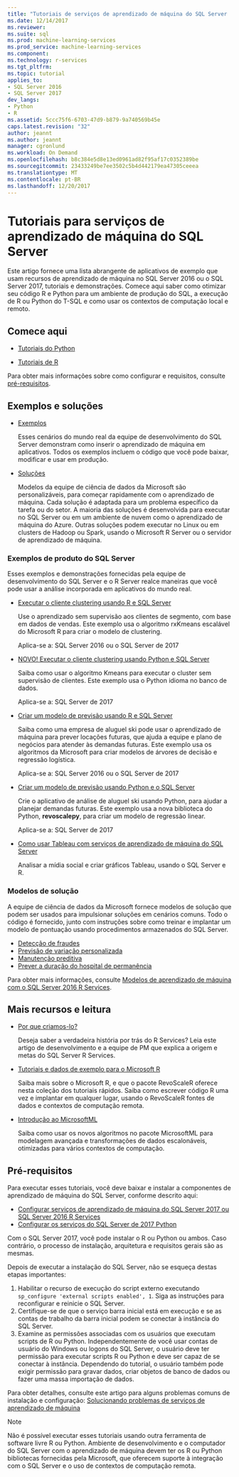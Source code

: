 ```yaml
---
title: "Tutoriais de serviços de aprendizado de máquina do SQL Server | Microsoft Docs"
ms.date: 12/14/2017
ms.reviewer: 
ms.suite: sql
ms.prod: machine-learning-services
ms.prod_service: machine-learning-services
ms.component: 
ms.technology: r-services
ms.tgt_pltfrm: 
ms.topic: tutorial
applies_to:
- SQL Server 2016
- SQL Server 2017
dev_langs:
- Python
- R
ms.assetid: 5ccc75f6-6703-47d9-b879-9a740569b45e
caps.latest.revision: "32"
author: jeannt
ms.author: jeannt
manager: cgronlund
ms.workload: On Demand
ms.openlocfilehash: b8c384e5d8e13ed0961ad82f95af17c0352389be
ms.sourcegitcommit: 23433249be7ee3502c5b4d442179ea47305ceeea
ms.translationtype: MT
ms.contentlocale: pt-BR
ms.lasthandoff: 12/20/2017
---
```

# <a name="tutorials-for-sql-server-machine-learning-services"></a>Tutoriais para serviços de aprendizado de máquina do SQL Server

Este artigo fornece uma lista abrangente de aplicativos de exemplo que usam recursos de aprendizado de máquina no SQL Server 2016 ou o SQL Server 2017, tutoriais e demonstrações. Comece aqui saber como otimizar seu código R e Python para um ambiente de produção do SQL, a execução de R ou Python do T-SQL e como usar os contextos de computação local e remoto.

## <a name="start-here"></a>Comece aqui

+ [Tutoriais do Python](../tutorials/sql-server-python-tutorials.md)

+ [Tutoriais de R](../tutorials/sql-server-r-tutorials.md)

Para obter mais informações sobre como configurar e requisitos, consulte [pré-requisitos](#bkmk_prerequisites).

## <a name="samples-and-solutions"></a>Exemplos e soluções

+ [Exemplos](#bkmk_samples) 

    Esses cenários do mundo real da equipe de desenvolvimento do SQL Server demonstram como inserir o aprendizado de máquina em aplicativos. Todos os exemplos incluem o código que você pode baixar, modificar e usar em produção.

+ [Soluções](#bkmk_solutions) 

    Modelos da equipe de ciência de dados da Microsoft são personalizáveis, para começar rapidamente com o aprendizado de máquina. Cada solução é adaptada para um problema específico da tarefa ou do setor. A maioria das soluções é desenvolvida para executar no SQL Server ou em um ambiente de nuvem como o aprendizado de máquina do Azure. Outras soluções podem executar no Linux ou em clusters de Hadoop ou Spark, usando o Microsoft R Server ou o servidor de aprendizado de máquina.

### <a name ="bkmk_samples"></a>Exemplos de produto do SQL Server

Esses exemplos e demonstrações fornecidas pela equipe de desenvolvimento do SQL Server e o R Server realce maneiras que você pode usar a análise incorporada em aplicativos do mundo real.

+ [Executar o cliente clustering usando R e SQL Server](https://microsoft.github.io/sql-ml-tutorials/R/customerclustering/)

  Use o aprendizado sem supervisão aos clientes de segmento, com base em dados de vendas. Este exemplo usa o algoritmo rxKmeans escalável do Microsoft R para criar o modelo de clustering. 
  
  Aplica-se a: SQL Server 2016 ou o SQL Server de 2017

+ [NOVO! Executar o cliente clustering usando Python e SQL Server](https://microsoft.github.io/sql-ml-tutorials/python/customerclustering/)

    Saiba como usar o algoritmo Kmeans para executar o cluster sem supervisão de clientes. Este exemplo usa o Python idioma no banco de dados.
    
    Aplica-se a: SQL Server de 2017

+ [Criar um modelo de previsão usando R e SQL Server](https://microsoft.github.io/sql-ml-tutorials/R/rentalprediction)

  Saiba como uma empresa de aluguel ski pode usar o aprendizado de máquina para prever locações futuras, que ajuda a equipe e plano de negócios para atender às demandas futuras. Este exemplo usa os algoritmos da Microsoft para criar modelos de árvores de decisão e regressão logística. 
  
  Aplica-se a: SQL Server 2016 ou o SQL Server de 2017

+ [Criar um modelo de previsão usando Python e o SQL Server](https://microsoft.github.io/sql-ml-tutorials/python/rentalprediction/)

   Crie o aplicativo de análise de aluguel ski usando Python, para ajudar a planejar demandas futuras. Este exemplo usa a nova biblioteca do Python, **revoscalepy**, para criar um modelo de regressão linear.
   
   Aplica-se a: SQL Server de 2017

+ [Como usar Tableau com serviços de aprendizado de máquina do SQL Server](https://blogs.msdn.microsoft.com/mlserver/2017/12/14/how-to-use-tableau-with-sql-server-machine-learning-services-with-r-and-python/)

    Analisar a mídia social e criar gráficos Tableau, usando o SQL Server e R.

### <a name="bkmk_solutions"></a>Modelos de solução

A equipe de ciência de dados da Microsoft fornece modelos de solução que podem ser usados para impulsionar soluções em cenários comuns. Todo o código é fornecido, junto com instruções sobre como treinar e implantar um modelo de pontuação usando procedimentos armazenados do SQL Server.

+ [Detecção de fraudes](https://gallery.cortanaanalytics.com/Tutorial/Online-Fraud-Detection-Template-with-SQL-Server-R-Services-1)
+ [Previsão de variação personalizada](https://gallery.cortanaanalytics.com/Tutorial/Customer-Churn-Prediction-Template-with-SQL-Server-R-Services-1)
+ [Manutenção preditiva](https://gallery.cortanaanalytics.com/Tutorial/Predictive-Maintenance-Template-with-SQL-Server-R-Services-1)
+ [Prever a duração do hospital de permanência](https://gallery.cortanaintelligence.com/Solution/Predicting-Length-of-Stay-in-Hospitals-1)

Para obter mais informações, consulte [Modelos de aprendizado de máquina com o SQL Server 2016 R Services](https://blogs.technet.microsoft.com/machinelearning/2016/03/23/machine-learning-templates-with-sql-server-2016-r-services/).

## <a name="more-resources-and-reading"></a>Mais recursos e leitura

+ [Por que criamos-lo?](https://blogs.msdn.microsoft.com/sqlserverstorageengine/2017/01/10/sql-server-r-services-why-did-we-build-it/)

    Deseja saber a verdadeira história por trás do R Services? Leia este artigo de desenvolvimento e a equipe de PM que explica a origem e metas do SQL Server R Services.

+ [Tutoriais e dados de exemplo para o Microsoft R](https://docs.microsoft.com/machine-learning-server/r/tutorial-introduction)

    Saiba mais sobre o Microsoft R, e que o pacote RevoScaleR oferece nesta coleção dos tutoriais rápidos. Saiba como escrever código R uma vez e implantar em qualquer lugar, usando o RevoScaleR fontes de dados e contextos de computação remota.

+ [Introdução ao MicrosoftML](https://docs.microsoft.com/machine-learning-server/r/concept-what-is-the-microsoftml-package)

  Saiba como usar os novos algoritmos no pacote MicrosoftML para modelagem avançada e transformações de dados escalonáveis, otimizadas para vários contextos de computação.

## <a name="bkmk_Prerequisites"></a>Pré-requisitos

Para executar esses tutoriais, você deve baixar e instalar a componentes de aprendizado de máquina do SQL Server, conforme descrito aqui:

+ [Configurar serviços de aprendizado de máquina do SQL Server 2017 ou SQL Server 2016 R Services](../r/set-up-sql-server-r-services-in-database.md)
+ [Configurar os serviços do SQL Server de 2017 Python](../python/setup-python-machine-learning-services.md)

Com o SQL Server 2017, você pode instalar o R ou Python ou ambos. Caso contrário, o processo de instalação, arquitetura e requisitos gerais são as mesmas.

Depois de executar a instalação do SQL Server, não se esqueça destas etapas importantes:

1. Habilitar o recurso de execução do script externo executando `sp_configure 'external scripts enabled', 1`. Siga as instruções para reconfigurar e reinicie o SQL Server.
2. Certifique-se de que o serviço barra inicial está em execução e se as contas de trabalho da barra inicial podem se conectar à instância do SQL Server.
3. Examine as permissões associadas com os usuários que executam scripts de R ou Python. Independentemente de você usar contas de usuário do Windows ou logons do SQL Server, o usuário deve ter permissão para executar scripts R ou Python e deve ser capaz de se conectar à instância. Dependendo do tutorial, o usuário também pode exigir permissão para gravar dados, criar objetos de banco de dados ou fazer uma massa importação de dados.

Para obter detalhes, consulte este artigo para alguns problemas comuns de instalação e configuração: [Solucionando problemas de serviços de aprendizado de máquina](../machine-learning-troubleshooting-faq.md)

> [!NOTE]
> Não é possível executar esses tutoriais usando outra ferramenta de software livre R ou Python. Ambiente de desenvolvimento e o computador do SQL Server com o aprendizado de máquina devem ter os R ou Python bibliotecas fornecidas pela Microsoft, que oferecem suporte à integração com o SQL Server e o uso de contextos de computação remota.
